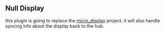 ## Null Display

this plugin is going to replace the [micro_display](https://github.com/sophiathekitty/micro_display) project. it will also handle syncing info about the display back to the hub.
